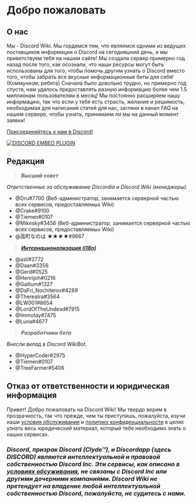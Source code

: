 <!-- TITLE: Russian - Домашняя страница -->
<!-- SUBTITLE: Добро пожаловать на Discord Wiki! -->

# Добро пожаловать
## О нас
Мы - Discord Wiki. Мы гордимся тем, что являемся одними из ведущих поставщиков информации о Discord на сегодняшний день, и мы приветствуем тебя на нашем сайте! Мы создали сервер примерно год назад после того, как осознали, что наши ресурсы могут быть использованы для того, чтобы помочь другим узнать о Discord вместо того, чтобы забрать все вкусные информационные биты для себя! (Коммунизм, ребята) Сначала было довольно трудно, но примерно год спустя, нам удалось предоставлять разную информацию более чем 1.5 миллионам пользователям в месяц! Мы постоянно расширяем нашу информацию, так что если у тебя есть страсть, желание и решимость, необходимая для написания статей для нас, загляни в канал FAQ на нашем сервере, чтобы узнать, принимаем ли мы на данный момент заявки!

[Присоединяйтесь к нам в Discord!](https://discord.gg/ZRJ9Ghh)

<a href="https://discord.gg/ZRJ9Ghh">![DISCORD EMBED PLUGIN](https://discordapp.com/api/guilds/367460196148183040/widget.png?style=banner2)</a>

## Редакция
> ***Высший совет***

*Ответственные за обслуживание Discordia и Discord Wiki (менеджеры).*
* @Dru#7700 (Веб-администратор, занимается серверной частью всех сервисов, предоставляемых Wiki)
* @Crake#9100
* @Tiemen#0107
* @Mikesky#3456 (Веб-администратор, занимается серверной частью всех сервисов, предоставляемых Wiki)
* @高町なのは ★★★★#9667

> ***[Интернационализация (i18n)]((http://discordia.me/translations))***

* @asli#2772
* @Daan#3356
* @Gerd#0525
* @Henrijoh#0216
* @Gallium#1327
* @DaFri_Nochiterov#4289
* @Thereatra#3564
* @LW001#8654
* @LordOfTheUndead#7915
* @Immotay#7475
* @Luna#4677

> ***Разработчики бота***

*Внесли вклад в Discord WikiBot.*
* @HyperCoder#2975
* @Tiemen#0107
* @TreeFarmer#5406

## Отказ от ответственности и юридическая информация
Привет! Добро пожаловать на Discord Wiki! Мы твердо верим в прозрачность, так что прежде, чем ты приступишь, пожалуйста, изучи наши [условия обслуживания](/terms) и [политику конфиденциальности](/ru/privacy) в целях узнать весь юредический материал, который тебе необходимо знать о наших сервисах.

### ***Discord, призрак Discord (Clyde™), и Discordapp (здесь DISCORD) являются интеллектуальной и правовой собственностью Discord Inc. Эти сервисы, как описано в [условиях обсуживания](/terms), не связаны с Discord Inc или другими дочерними компаниями. Discord Wiki не претендует на владение любой интеллектуальной собственностью Discord, пожалуйста, не судитесь с нами.***